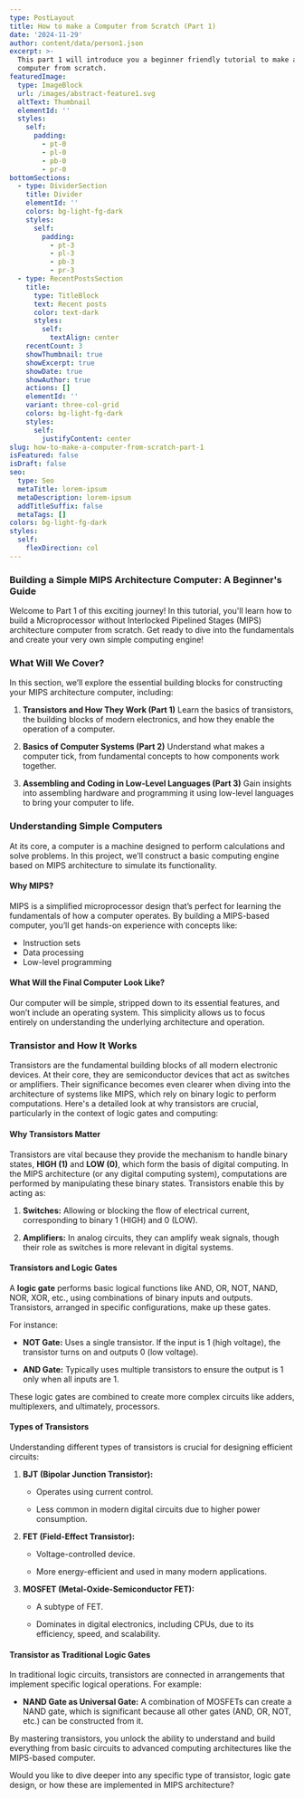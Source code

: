 ```yaml
---
type: PostLayout
title: How to make a Computer from Scratch (Part 1)
date: '2024-11-29'
author: content/data/person1.json
excerpt: >-
  This part 1 will introduce you a beginner friendly tutorial to make a simple
  computer from scratch.
featuredImage:
  type: ImageBlock
  url: /images/abstract-feature1.svg
  altText: Thumbnail
  elementId: ''
  styles:
    self:
      padding:
        - pt-0
        - pl-0
        - pb-0
        - pr-0
bottomSections:
  - type: DividerSection
    title: Divider
    elementId: ''
    colors: bg-light-fg-dark
    styles:
      self:
        padding:
          - pt-3
          - pl-3
          - pb-3
          - pr-3
  - type: RecentPostsSection
    title:
      type: TitleBlock
      text: Recent posts
      color: text-dark
      styles:
        self:
          textAlign: center
    recentCount: 3
    showThumbnail: true
    showExcerpt: true
    showDate: true
    showAuthor: true
    actions: []
    elementId: ''
    variant: three-col-grid
    colors: bg-light-fg-dark
    styles:
      self:
        justifyContent: center
slug: how-to-make-a-computer-from-scratch-part-1
isFeatured: false
isDraft: false
seo:
  type: Seo
  metaTitle: lorem-ipsum
  metaDescription: lorem-ipsum
  addTitleSuffix: false
  metaTags: []
colors: bg-light-fg-dark
styles:
  self:
    flexDirection: col
---
```

### **Building a Simple MIPS Architecture Computer: A Beginner's Guide**

Welcome to Part 1 of this exciting journey! In this tutorial, you'll learn how to build a Microprocessor without Interlocked Pipelined Stages (MIPS) architecture computer from scratch. Get ready to dive into the fundamentals and create your very own simple computing engine!

### **What Will We Cover?**

In this section, we’ll explore the essential building blocks for constructing your MIPS architecture computer, including:

1.  **Transistors and How They Work (Part 1)** Learn the basics of transistors, the building blocks of modern electronics, and how they enable the operation of a computer.

2.  **Basics of Computer Systems (Part 2)**
    Understand what makes a computer tick, from fundamental concepts to how components work together.

3.  **Assembling and Coding in Low-Level Languages (Part 3)**
    Gain insights into assembling hardware and programming it using low-level languages to bring your computer to life.

### **Understanding Simple Computers**

At its core, a computer is a machine designed to perform calculations and solve problems. In this project, we’ll construct a basic computing engine based on MIPS architecture to simulate its functionality.

#### **Why MIPS?**

MIPS is a simplified microprocessor design that’s perfect for learning the fundamentals of how a computer operates. By building a MIPS-based computer, you’ll get hands-on experience with concepts like:

*   Instruction sets
*   Data processing
*   Low-level programming

#### **What Will the Final Computer Look Like?**

Our computer will be simple, stripped down to its essential features, and won’t include an operating system. This simplicity allows us to focus entirely on understanding the underlying architecture and operation.

### **Transistor and How It Works**

Transistors are the fundamental building blocks of all modern electronic devices. At their core, they are semiconductor devices that act as switches or amplifiers. Their significance becomes even clearer when diving into the architecture of systems like MIPS, which rely on binary logic to perform computations. Here's a detailed look at why transistors are crucial, particularly in the context of logic gates and computing:

#### **Why Transistors Matter**

Transistors are vital because they provide the mechanism to handle binary states, **HIGH (1)** and **LOW (0)**, which form the basis of digital computing. In the MIPS architecture (or any digital computing system), computations are performed by manipulating these binary states. Transistors enable this by acting as:

1.  **Switches:** Allowing or blocking the flow of electrical current, corresponding to binary 1 (HIGH) and 0 (LOW).

2.  **Amplifiers:** In analog circuits, they can amplify weak signals, though their role as switches is more relevant in digital systems.

####

#### **Transistors and Logic Gates**

A **logic gate** performs basic logical functions like AND, OR, NOT, NAND, NOR, XOR, etc., using combinations of binary inputs and outputs. Transistors, arranged in specific configurations, make up these gates.

For instance:

*   **NOT Gate:** Uses a single transistor. If the input is 1 (high voltage), the transistor turns on and outputs 0 (low voltage).

*   **AND Gate:** Typically uses multiple transistors to ensure the output is 1 only when all inputs are 1.

These logic gates are combined to create more complex circuits like adders, multiplexers, and ultimately, processors.

#### **Types of Transistors**

Understanding different types of transistors is crucial for designing efficient circuits:

1.  **BJT (Bipolar Junction Transistor):**

    *   Operates using current control.

    *   Less common in modern digital circuits due to higher power consumption.

2.  **FET (Field-Effect Transistor):**

    *   Voltage-controlled device.

    *   More energy-efficient and used in many modern applications.

3.  **MOSFET (Metal-Oxide-Semiconductor FET):**

    *   A subtype of FET.

    *   Dominates in digital electronics, including CPUs, due to its efficiency, speed, and scalability.

####

#### **Transistor as Traditional Logic Gates**

In traditional logic circuits, transistors are connected in arrangements that implement specific logical operations. For example:

*   **NAND Gate as Universal Gate:** A combination of MOSFETs can create a NAND gate, which is significant because all other gates (AND, OR, NOT, etc.) can be constructed from it.

By mastering transistors, you unlock the ability to understand and build everything from basic circuits to advanced computing architectures like the MIPS-based computer.

Would you like to dive deeper into any specific type of transistor, logic gate design, or how these are implemented in MIPS architecture?
